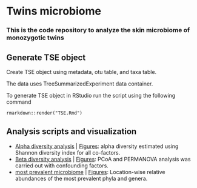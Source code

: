 # Twins microbiome
### This is the code repository to analyze the skin microbiome of monozygotic twins ###

## Generate TSE object
Create TSE object using metadata, otu table, and taxa table. 

The data uses TreeSummarizedExperiment data container. 

To generate TSE object in RStudio run the script using the following command  
```
rmarkdown::render("TSE.Rmd")
```
 
## Analysis scripts and visualization
- [Alpha diversity analysis](alpha.Rmd) | [Figures](alpha.md): alpha diversity estimated using Shannon diversity index for all co-factors. 
- [Beta diversity analysis](beta.Rmd) | [Figures](beta.md): PCoA and PERMANOVA analysis was carried out with confounding factors.
- [most prevalent microbiome](core.Rmd) | [Figures](core.md): Location-wise relative abundances of the most prevalent phyla and genera.
